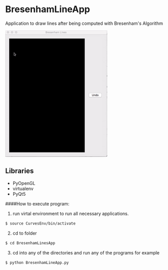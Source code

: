# BresenhamLineApp
Application to draw lines after being computed with  Bresenham's Algorithm

![alt text](https://github.com/RodrigoFigueroaM/CurvesAndSurfaces/blob/master/BresenhamLinesApp/Kapture.gif)
## Libraries
- PyOpenGL
- virtualenv
- PyQt5

####How to execute program:
1) run virtal environment to run all necessary applications.
```sh
$ source CurvesEnv/bin/activate 
```
2) cd to folder
```sh
$ cd BresenhamLinesApp
```
3) cd into any of the directories and run any of the programs for example
```sh
$ python BresenhamLineApp.py
```
